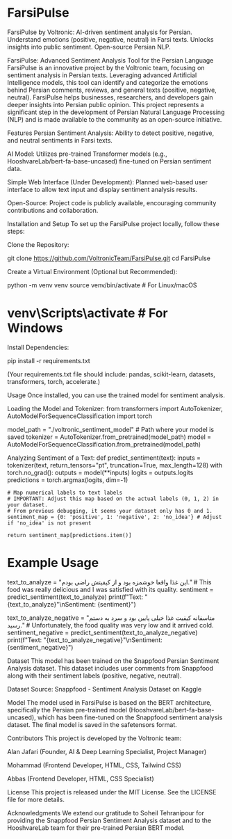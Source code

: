 # FarsiPulse
FarsiPulse by Voltronic: AI-driven sentiment analysis for Persian. Understand emotions (positive, negative, neutral) in Farsi texts. Unlocks insights into public sentiment. Open-source Persian NLP.

FarsiPulse: Advanced Sentiment Analysis Tool for the Persian Language
FarsiPulse is an innovative project by the Voltronic team, focusing on sentiment analysis in Persian texts. Leveraging advanced Artificial Intelligence models, this tool can identify and categorize the emotions behind Persian comments, reviews, and general texts (positive, negative, neutral). FarsiPulse helps businesses, researchers, and developers gain deeper insights into Persian public opinion. This project represents a significant step in the development of Persian Natural Language Processing (NLP) and is made available to the community as an open-source initiative.

Features
Persian Sentiment Analysis: Ability to detect positive, negative, and neutral sentiments in Farsi texts.

AI Model: Utilizes pre-trained Transformer models (e.g., HooshvareLab/bert-fa-base-uncased) fine-tuned on Persian sentiment data.

Simple Web Interface (Under Development): Planned web-based user interface to allow text input and display sentiment analysis results.

Open-Source: Project code is publicly available, encouraging community contributions and collaboration.

Installation and Setup
To set up the FarsiPulse project locally, follow these steps:

Clone the Repository:

git clone https://github.com/VoltronicTeam/FarsiPulse.git
cd FarsiPulse

Create a Virtual Environment (Optional but Recommended):

python -m venv venv
source venv/bin/activate  # For Linux/macOS
# venv\Scripts\activate   # For Windows

Install Dependencies:

pip install -r requirements.txt

(Your requirements.txt file should include: pandas, scikit-learn, datasets, transformers, torch, accelerate.)

Usage
Once installed, you can use the trained model for sentiment analysis.

Loading the Model and Tokenizer:
from transformers import AutoTokenizer, AutoModelForSequenceClassification
import torch

model_path = "./voltronic_sentiment_model" # Path where your model is saved
tokenizer = AutoTokenizer.from_pretrained(model_path)
model = AutoModelForSequenceClassification.from_pretrained(model_path)

Analyzing Sentiment of a Text:
def predict_sentiment(text):
    inputs = tokenizer(text, return_tensors="pt", truncation=True, max_length=128)
    with torch.no_grad():
        outputs = model(**inputs)
    logits = outputs.logits
    predictions = torch.argmax(logits, dim=-1)
    
    # Map numerical labels to text labels
    # IMPORTANT: Adjust this map based on the actual labels (0, 1, 2) in your dataset.
    # From previous debugging, it seems your dataset only has 0 and 1.
    sentiment_map = {0: 'positive', 1: 'negative', 2: 'no_idea'} # Adjust if 'no_idea' is not present
    
    return sentiment_map[predictions.item()]

# Example Usage
text_to_analyze = "این غذا واقعا خوشمزه بود و از کیفیتش راضی بودم." # This food was really delicious and I was satisfied with its quality.
sentiment = predict_sentiment(text_to_analyze)
print(f"Text: \"{text_to_analyze}\"\nSentiment: {sentiment}")

text_to_analyze_negative = "متاسفانه کیفیت غذا خیلی پایین بود و سرد به دستم رسید." # Unfortunately, the food quality was very low and it arrived cold.
sentiment_negative = predict_sentiment(text_to_analyze_negative)
print(f"Text: \"{text_to_analyze_negative}\"\nSentiment: {sentiment_negative}")

Dataset
This model has been trained on the Snappfood Persian Sentiment Analysis dataset. This dataset includes user comments from Snappfood along with their sentiment labels (positive, negative, neutral).

Dataset Source: Snappfood - Sentiment Analysis Dataset on Kaggle

Model
The model used in FarsiPulse is based on the BERT architecture, specifically the Persian pre-trained model (HooshvareLab/bert-fa-base-uncased), which has been fine-tuned on the Snappfood sentiment analysis dataset. The final model is saved in the safetensors format.

Contributors
This project is developed by the Voltronic team:

Alan Jafari (Founder, AI & Deep Learning Specialist, Project Manager)

Mohammad (Frontend Developer, HTML, CSS, Tailwind CSS)

Abbas (Frontend Developer, HTML, CSS Specialist)

License
This project is released under the MIT License. See the LICENSE file for more details.

Acknowledgments
We extend our gratitude to Soheil Tehranipour for providing the Snappfood Persian Sentiment Analysis dataset and to the HooshvareLab team for their pre-trained Persian BERT model.
